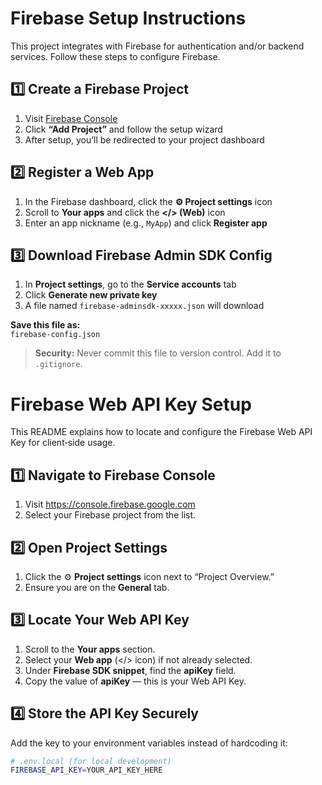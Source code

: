 # Firebase Setup Instructions

This project integrates with Firebase for authentication and/or backend services. Follow these steps to configure Firebase.

## 1️⃣ Create a Firebase Project

1. Visit [Firebase Console](https://console.firebase.google.com)  
2. Click **“Add Project”** and follow the setup wizard  
3. After setup, you’ll be redirected to your project dashboard  

## 2️⃣ Register a Web App

1. In the Firebase dashboard, click the **⚙️ Project settings** icon  
2. Scroll to **Your apps** and click the **</> (Web)** icon  
3. Enter an app nickname (e.g., `MyApp`) and click **Register app**  

## 3️⃣ Download Firebase Admin SDK Config

1. In **Project settings**, go to the **Service accounts** tab  
2. Click **Generate new private key**  
3. A file named `firebase-adminsdk-xxxxx.json` will download  

**Save this file as:**  
`firebase-config.json`

> **Security:** Never commit this file to version control. Add it to `.gitignore`.

# Firebase Web API Key Setup

This README explains how to locate and configure the Firebase Web API Key for client‑side usage.

## 1️⃣ Navigate to Firebase Console
1. Visit https://console.firebase.google.com  
2. Select your Firebase project from the list.

## 2️⃣ Open Project Settings
1. Click the ⚙️ **Project settings** icon next to “Project Overview.”  
2. Ensure you are on the **General** tab.

## 3️⃣ Locate Your Web API Key
1. Scroll to the **Your apps** section.  
2. Select your **Web app** (</> icon) if not already selected.  
3. Under **Firebase SDK snippet**, find the **apiKey** field.  
4. Copy the value of **apiKey** — this is your Web API Key.

## 4️⃣ Store the API Key Securely
Add the key to your environment variables instead of hardcoding it:

```bash
# .env.local (for local development)
FIREBASE_API_KEY=YOUR_API_KEY_HERE
